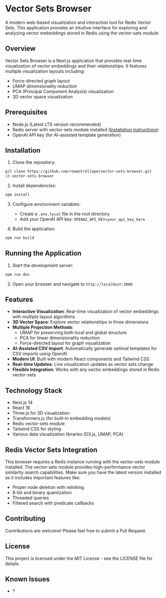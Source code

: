 # Vector Sets Browser

A modern web-based visualization and interaction tool for Redis Vector Sets. This application provides an intuitive interface for exploring and analyzing vector embeddings stored in Redis using the vector-sets module.

## Overview

Vector Sets Browser is a Next.js application that provides real-time visualization of vector embeddings and their relationships. It features multiple visualization layouts including:

- Force-directed graph layout
- UMAP dimensionality reduction
- PCA (Principal Component Analysis) visualization
- 3D vector space visualization

## Prerequisites

- Node.js (Latest LTS version recommended)
- Redis server with vector-sets module installed ([Installation instructions](https://github.com/antirez/vector-sets))
- OpenAI API key (for AI-assisted template generation)

## Installation

1. Clone the repository:
```bash
git clone https://github.com/rowantrollope/vector-sets-browser.git
cd vector-sets-browser
```

2. Install dependencies:
```bash
npm install
```

3. Configure environment variables:
   - Create a `.env.local` file in the root directory
   - Add your OpenAI API key: `OPENAI_API_KEY=your_api_key_here`

4. Build the application:
```bash
npm run build
```

## Running the Application

1. Start the development server:
```bash
npm run dev
```

2. Open your browser and navigate to `http://localhost:3000`

## Features

- **Interactive Visualization**: Real-time visualization of vector embeddings with multiple layout algorithms
- **3D Vector Space**: Explore vector relationships in three dimensions
- **Multiple Projection Methods**:
  - UMAP for preserving both local and global structure
  - PCA for linear dimensionality reduction
  - Force-directed layout for graph visualization
- **AI-Assisted CSV Import**: Automatically generate optimal templates for CSV imports using OpenAI
- **Modern UI**: Built with modern React components and Tailwind CSS
- **Real-time Updates**: Live visualization updates as vector sets change
- **Flexible Integration**: Works with any vector embeddings stored in Redis vector-sets

## Technology Stack

- Next.js 14
- React 18
- Three.js for 3D visualization
- Transformers.js (for built-in embedding models)
- Redis vector-sets module
- Tailwind CSS for styling
- Various data visualization libraries (D3.js, UMAP, PCA)

## Redis Vector Sets Integration

This browser requires a Redis instance running with the vector-sets module installed. The vector-sets module provides high-performance vector similarity search capabilities. Make sure you have the latest version installed as it includes important features like:

- Proper node deletion with relinking
- 8-bit and binary quantization
- Threaded queries
- Filtered search with predicate callbacks

## Contributing

Contributions are welcome! Please feel free to submit a Pull Request.

## License

This project is licensed under the MIT License - see the LICENSE file for details.

## Known Issues

- ?
